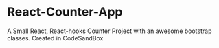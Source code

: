 # React-Counter-App
A Small React, React-hooks Counter Project with an awesome bootstrap classes. Created in CodeSandBox
